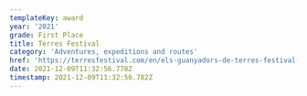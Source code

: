 ```yaml
---
templateKey: award
year: '2021'
grade: First Place
title: Terres Festival
category: 'Adventures, expeditions and routes'
href: 'https://terresfestival.com/en/els-guanyadors-de-terres-festival-2021/'
date: 2021-12-09T11:32:56.778Z
timestamp: 2021-12-09T11:32:56.782Z
---
```


